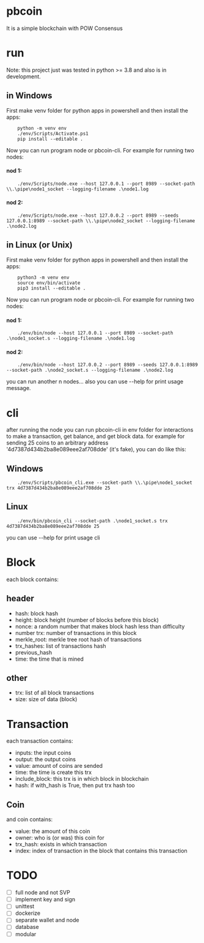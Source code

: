 # pbcoin
It is a simple blockchain with POW Consensus

# run
Note: this project just was tested in python >= 3.8 and also is in development.

## in Windows

First make venv folder for python apps in powershell and then install the apps:
```console
    python -m venv env
    ./env/Scripts/Activate.ps1
    pip install --editable .
```
Now you can run program node or pbcoin-cli. For example for running two nodes:

#### nod 1:
```console
    ./env/Scripts/node.exe --host 127.0.0.1 --port 8989 --socket-path \\.\pipe\node1_socket --logging-filename .\node1.log
```
#### nod 2:
```console
    ./env/Scripts/node.exe --host 127.0.0.2 --port 8989 --seeds 127.0.0.1:8989 --socket-path \\.\pipe\node2_socket --logging-filename .\node2.log
```

## in Linux (or Unix)
First make venv folder for python apps in powershell and then install the apps:
```console
    python3 -m venv env
    source env/bin/activate
    pip3 install --editable . 
```
Now you can run program node or pbcoin-cli. For example for running two nodes:

#### nod 1:
```console
    ./env/bin/node --host 127.0.0.1 --port 8989 --socket-path .\node1_socket.s --logging-filename .\node1.log
```
#### nod 2:
```console
    ./env/bin/node --host 127.0.0.2 --port 8989 --seeds 127.0.0.1:8989 --socket-path .\node2_socket.s --logging-filename .\node2.log
```
you can run another n nodes... also you can use --help for print usage message.

# cli

after running the node you can run pbcoin-cli in env folder for interactions to make a transaction, get balance, and get block data. for example for sending 25 coins to an arbitrary address '4d7387d434b2ba8e089eee2af708dde' (it's fake), you can do like this:
## Windows
```console
    ./env/Scripts/pbcoin_cli.exe --socket-path \\.\pipe\node1_socket trx 4d7387d434b2ba8e089eee2af708dde 25
```
## Linux
```console
    ./env/bin/pbcoin_cli --socket-path .\node1_socket.s trx 4d7387d434b2ba8e089eee2af708dde 25
```
you can use --help for print usage cli

# Block
each block contains:

## header
- hash: block hash
- height: block height (number of blocks before this block)
- nonce: a random number that makes block hash less than difficulty
- number trx: number of transactions in this block
- merkle_root: merkle tree root hash of transactions
- trx_hashes: list of transactions hash
- previous_hash
- time: the time that is mined

## other
- trx: list of all block transactions
- size: size of data (block)

# Transaction
each transaction contains:
- inputs: the input coins
- output: the output coins
- value: amount of coins are sended
- time: the time is create this trx
- include_block: this trx is in which block in blockchain
- hash: if with_hash is True, then put trx hash too

## Coin
and coin contains:
- value: the amount of this coin
- owner: who is (or was) this coin for
- trx_hash: exists in which transaction
- index: index of transaction in the block that contains this transaction

# TODO

- [ ] full node and not SVP
- [ ] implement key and sign
- [ ] unittest
- [ ] dockerize
- [ ] separate wallet and node
- [ ] database
- [ ] modular